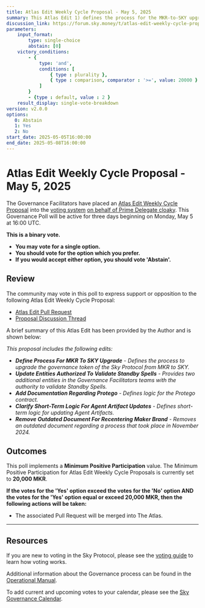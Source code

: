 ```yaml
---
title: Atlas Edit Weekly Cycle Proposal - May 5, 2025
summary: This Atlas Edit 1) defines the process for the MKR-to-SKY upgrade, 2) updates the entities authorized to validate Standby Spells, 3) adds documentation regarding Protego, 4) clarifies the short-term logic for Agent Artifact updates, 5) removes the outdated document for recentering the Maker brand.
discussion_link: https://forum.sky.money/t/atlas-edit-weekly-cycle-proposal-week-of-may-5-2025/26319
parameters:
    input_format:
        type: single-choice
        abstain: [0]
    victory_conditions:
        - {
            type: 'and',
            conditions: [
                { type : plurality },
                { type : comparison, comparator : '>=', value: 20000 }
            ]
        }
        - {type : default, value : 2 }
    result_display: single-vote-breakdown
version: v2.0.0
options:
   0: Abstain
   1: Yes
   2: No
start_date: 2025-05-05T16:00:00
end_date: 2025-05-08T16:00:00
---
```

# Atlas Edit Weekly Cycle Proposal - May 5, 2025

The Governance Facilitators have placed an [Atlas Edit Weekly Cycle Proposal](https://sky-atlas.powerhouse.io/#A.1.9.2_Atlas_Edit_Weekly_Cycle-4a8ad9ad-5c5d-4994-9b46-f04c0e61ce59|0db30308) into the [voting system](https://vote.makerdao.com/polling) [on behalf of Prime Delegate cloaky](https://forum.sky.money/t/atlas-edit-weekly-cycle-proposal-week-of-may-5-2025/26319/4). This Governance Poll will be active for three days beginning on Monday, May 5 at 16:00 UTC.

**This is a binary vote.**

- **You may vote for a single option.**
- **You should vote for the option which you prefer.**
- **If you would accept either option, you should vote 'Abstain'.**

## Review

The community may vote in this poll to express support or opposition to the following Atlas Edit Weekly Cycle Proposal:

- [Atlas Edit Pull Request](https://github.com/makerdao/next-gen-atlas/pull/103)
- [Proposal Discussion Thread](https://forum.sky.money/t/atlas-edit-weekly-cycle-proposal-week-of-may-5-2025/26319/1)

A brief summary of this Atlas Edit has been provided by the Author and is shown below:

_This proposal includes the following edits:_

- _**Define Process For MKR To SKY Upgrade** - Defines the process to upgrade the governance token of the Sky Protocol from MKR to SKY._
- _**Update Entities Authorized To Validate Standby Spells** - Provides two additional entities in the Governance Facilitators teams with the authority to validate Standby Spells._
- _**Add Documentation Regarding Protego** - Defines logic for the Protego contract._
- _**Clarify Short-Term Logic For Agent Artifact Updates** - Defines short-term logic for updating Agent Artifacts._
- _**Remove Outdated Document For Recentering Maker Brand** - Removes an outdated document regarding a process that took place in November 2024._

## Outcomes

This poll implements a **Minimum Positive Participation** value. The Minimum Positive Participation for Atlas Edit Weekly Cycle Proposals is currently set to **20,000 MKR**.

**If the votes for the 'Yes' option exceed the votes for the 'No' option AND the votes for the 'Yes' option equal or exceed 20,000 MKR, then the following actions will be taken:**

- The associated Pull Request will be merged into The Atlas.

---

## Resources

If you are new to voting in the Sky Protocol, please see the [voting guide](https://manual.makerdao.com/governance/voting-in-makerdao/on-chain-governance) to learn how voting works.

Additional information about the Governance process can be found in the [Operational Manual](https://manual.makerdao.com).

To add current and upcoming votes to your calendar, please see the [Sky Governance Calendar](https://manual.makerdao.com/makerdao/calendars/governance-calendar).
